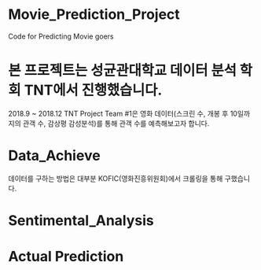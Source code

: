 # Movie_Prediction_Project
Code for Predicting Movie goers

# 본 프로젝트는 성균관대학교 데이터 분석 학회 TNT에서 진행했습니다.
2018.9 ~ 2018.12
TNT Project Team #1은 영화 데이터(스크린 수, 개봉 후 10일까지의 관객 수, 감상평 감성분석)를 통해 관객 수를 예측해보고자 합니다.

# Data_Achieve
데이터를 구하는 방법은 대부분 KOFIC(영화진흥위원회)에서 크롤링을 통해 구했습니다.

# Sentimental_Analysis

# Actual Prediction
